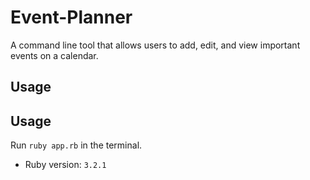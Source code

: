 # Event-Planner

A command line tool that allows users to add, edit, and view important events on a calendar.

## Usage

## Usage

Run ```ruby app.rb``` in the terminal.
- Ruby version: `3.2.1`
